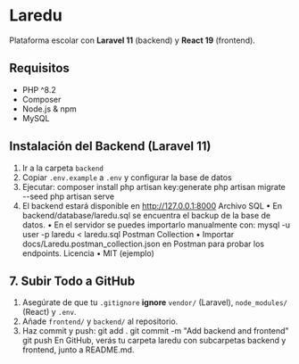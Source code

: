 # Laredu
Plataforma escolar con **Laravel 11** (backend) y **React 19**
(frontend).

## Requisitos
- PHP ^8.2
- Composer
- Node.js & npm
- MySQL

## Instalación del Backend (Laravel 11)
1. Ir a la carpeta `backend`
2. Copiar `.env.example` a `.env` y configurar la base de datos
3. Ejecutar:
 composer install
 php artisan key:generate
 php artisan migrate --seed
 php artisan serve
4. El backend estará disponible en http://127.0.0.1:8000
Archivo SQL
• En backend/database/laredu.sql se encuentra el backup de
la base de datos.
• En el servidor se puedes importarlo manualmente con:
mysql -u user -p laredu < laredu.sql
Postman Collection
• Importar docs/Laredu.postman_collection.json en Postman
para probar los endpoints.
Licencia
• MIT (ejemplo)
## 7. Subir Todo a GitHub
1. Asegúrate de que tu `.gitignore` **ignore** `vendor/`
(Laravel), `node_modules/` (React) y `.env`.
2. Añade `frontend/` y `backend/` al repositorio.
3. Haz commit y push:
 git add .
 git commit -m "Add backend and frontend"
 git push
En GitHub, verás tu carpeta laredu con subcarpetas backend y
frontend, junto a README.md.